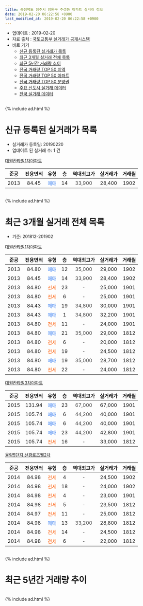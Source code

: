 ```yaml
---
title: 충청북도 청주시 청원구 주성동 아파트 실거래 정보
date: 2019-02-20 06:22:58 +0900
last_modified_at: 2019-02-20 06:22:58 +0900
---
```


* 업데이트 : 2019-02-20
* 자료 출처 : [국토교통부 실거래가 공개시스템](http://rt.molit.go.kr)
* 바로 가기
    * [신규 등록된 실거래가 목록](#신규-등록된-실거래가-목록)
    * [최근 3개월 실거래 전체 목록](#최근-3개월-실거래-전체-목록)
    * [최근 5년간 거래량 추이](#최근-5년간-거래량-추이)
    * [전국 거래량 TOP 50 지역](https://inasie.github.io/apt-trade-info/최근-3개월-전국에서-가장-거래가-많이-발생한-지역)
    * [전국 거래량 TOP 50 아파트](https://inasie.github.io/apt-trade-info/최근-3개월-전국에서-가장-거래가-많이-발생한-아파트)
    * [전국 거래량 TOP 50 분양권](https://inasie.github.io/apt-trade-info/최근-3개월-전국에서-가장-거래가-많이-발생한-분양권)
    * [주요 신도시 실거래 데이터](https://inasie.github.io/apt-trade-info/주요-신도시)
    * [전국 실거래 데이터](https://inasie.github.io/apt-trade-info/전국)
<br>
{% include ad.html %}
<br>

# 신규 등록된 실거래가 목록
* 실거래가 등록일: 20190220
* 업데이트 된 실거래 수: 1 건


[대원칸타빌1차아파트](https://search.naver.com/search.naver?query=%EC%B6%A9%EC%B2%AD%EB%B6%81%EB%8F%84+%EC%B2%AD%EC%A3%BC%EC%8B%9C+%EC%B2%AD%EC%9B%90%EA%B5%AC+%EC%A3%BC%EC%84%B1%EB%8F%99+%EB%8C%80%EC%9B%90%EC%B9%B8%ED%83%80%EB%B9%8C1%EC%B0%A8%EC%95%84%ED%8C%8C%ED%8A%B8)

|준공|전용면적|유형|층|역대최고가|실거래가|거래월|
|:---:|:---:|:---:|:---:|:---:|:---:|:---:|
|2013|84.45|<span style="color:#4285f3">매매</span>|14|<span style="color:#444444">33,900</span>|28,400|1902|


<br>
{% include ad.html %}
<br>

# 최근 3개월 실거래 전체 목록
* 기준: 201812-201902


[대원칸타빌1차아파트](https://search.naver.com/search.naver?query=%EC%B6%A9%EC%B2%AD%EB%B6%81%EB%8F%84+%EC%B2%AD%EC%A3%BC%EC%8B%9C+%EC%B2%AD%EC%9B%90%EA%B5%AC+%EC%A3%BC%EC%84%B1%EB%8F%99+%EB%8C%80%EC%9B%90%EC%B9%B8%ED%83%80%EB%B9%8C1%EC%B0%A8%EC%95%84%ED%8C%8C%ED%8A%B8)

|준공|전용면적|유형|층|역대최고가|실거래가|거래월|
|:---:|:---:|:---:|:---:|:---:|:---:|:---:|
|2013|84.80|<span style="color:#4285f3">매매</span>|12|<span style="color:#444444">35,000</span>|29,000|1902|
|2013|84.45|<span style="color:#4285f3">매매</span>|14|<span style="color:#444444">33,900</span>|28,400|1902|
|2013|84.80|<span style="color:#ff5a00">전세</span>|23|<span style="color:#444444">-</span>|25,000|1901|
|2013|84.80|<span style="color:#ff5a00">전세</span>|6|<span style="color:#444444">-</span>|25,000|1901|
|2013|84.43|<span style="color:#4285f3">매매</span>|19|<span style="color:#444444">34,800</span>|30,000|1901|
|2013|84.43|<span style="color:#4285f3">매매</span>|1|<span style="color:#444444">34,800</span>|32,200|1901|
|2013|84.80|<span style="color:#ff5a00">전세</span>|11|<span style="color:#444444">-</span>|24,000|1901|
|2013|84.80|<span style="color:#4285f3">매매</span>|21|<span style="color:#444444">35,000</span>|29,000|1812|
|2013|84.80|<span style="color:#ff5a00">전세</span>|6|<span style="color:#444444">-</span>|20,000|1812|
|2013|84.80|<span style="color:#ff5a00">전세</span>|19|<span style="color:#444444">-</span>|24,500|1812|
|2013|84.80|<span style="color:#4285f3">매매</span>|19|<span style="color:#444444">35,000</span>|28,700|1812|
|2013|84.80|<span style="color:#ff5a00">전세</span>|22|<span style="color:#444444">-</span>|24,000|1812|

[대원칸타빌3차아파트](https://search.naver.com/search.naver?query=%EC%B6%A9%EC%B2%AD%EB%B6%81%EB%8F%84+%EC%B2%AD%EC%A3%BC%EC%8B%9C+%EC%B2%AD%EC%9B%90%EA%B5%AC+%EC%A3%BC%EC%84%B1%EB%8F%99+%EB%8C%80%EC%9B%90%EC%B9%B8%ED%83%80%EB%B9%8C3%EC%B0%A8%EC%95%84%ED%8C%8C%ED%8A%B8)

|준공|전용면적|유형|층|역대최고가|실거래가|거래월|
|:---:|:---:|:---:|:---:|:---:|:---:|:---:|
|2015|131.94|<span style="color:#4285f3">매매</span>|23|<span style="color:#444444">67,000</span>|67,000|1901|
|2015|105.74|<span style="color:#4285f3">매매</span>|6|<span style="color:#444444">44,200</span>|40,000|1901|
|2015|105.74|<span style="color:#4285f3">매매</span>|6|<span style="color:#444444">44,200</span>|40,000|1901|
|2015|105.74|<span style="color:#4285f3">매매</span>|23|<span style="color:#444444">44,200</span>|42,800|1901|
|2015|105.74|<span style="color:#ff5a00">전세</span>|16|<span style="color:#444444">-</span>|33,000|1812|

[율량5단지 선광로즈웰2차](https://search.naver.com/search.naver?query=%EC%B6%A9%EC%B2%AD%EB%B6%81%EB%8F%84+%EC%B2%AD%EC%A3%BC%EC%8B%9C+%EC%B2%AD%EC%9B%90%EA%B5%AC+%EC%A3%BC%EC%84%B1%EB%8F%99+%EC%9C%A8%EB%9F%895%EB%8B%A8%EC%A7%80+%EC%84%A0%EA%B4%91%EB%A1%9C%EC%A6%88%EC%9B%B02%EC%B0%A8)

|준공|전용면적|유형|층|역대최고가|실거래가|거래월|
|:---:|:---:|:---:|:---:|:---:|:---:|:---:|
|2014|84.98|<span style="color:#ff5a00">전세</span>|4|<span style="color:#444444">-</span>|24,500|1902|
|2014|84.98|<span style="color:#ff5a00">전세</span>|18|<span style="color:#444444">-</span>|24,000|1902|
|2014|84.98|<span style="color:#ff5a00">전세</span>|4|<span style="color:#444444">-</span>|23,000|1901|
|2014|84.98|<span style="color:#ff5a00">전세</span>|5|<span style="color:#444444">-</span>|23,500|1812|
|2014|84.97|<span style="color:#ff5a00">전세</span>|11|<span style="color:#444444">-</span>|25,000|1812|
|2014|84.98|<span style="color:#4285f3">매매</span>|13|<span style="color:#444444">33,200</span>|28,800|1812|
|2014|84.98|<span style="color:#ff5a00">전세</span>|14|<span style="color:#444444">-</span>|24,500|1812|
|2014|84.98|<span style="color:#ff5a00">전세</span>|6|<span style="color:#444444">-</span>|22,000|1812|


<br>
{% include ad.html %}
<br>

# 최근 5년간 거래량 추이


<div style="width:100%;">
    <canvas id="deal_progress" height="200"></canvas>
</div>

<script>
new Chart(document.getElementById("deal_progress"), {
    type: 'line',
    data: {
        labels: ['201402','201403','201404','201405','201406','201407','201408','201409','201410','201411','201412','201501','201502','201503','201504','201505','201506','201507','201508','201509','201510','201511','201512','201601','201602','201603','201604','201605','201606','201607','201608','201609','201610','201611','201612','201701','201702','201703','201704','201705','201706','201707','201708','201709','201710','201711','201712','201801','201802','201803','201804','201805','201806','201807','201808','201809','201810','201811','201812','201901','201902'],
        datasets: [{
            label: '매매',
            pointRadius: 1,
            data: [0, 0, 0, 1, 2, 1, 1, 0, 4, 4, 3, 2, 3, 11, 4, 3, 8, 6, 15, 5, 9, 4, 7, 3, 7, 4, 4, 5, 6, 6, 4, 6, 10, 9, 11, 11, 15, 7, 10, 12, 17, 12, 10, 9, 7, 18, 10, 14, 14, 24, 7, 9, 5, 5, 6, 4, 13, 7, 3, 6, 2],
            borderColor: "rgba(255, 201, 14, 1)",
            backgroundColor: "rgba(255, 201, 14, 0.5)",
            fill: false,
            lineTension: 0
        },{
            label: '전월세',
            pointRadius: 1,
            data: [1, 0, 1, 1, 2, 2, 1, 1, 4, 4, 15, 6, 15, 21, 13, 4, 3, 2, 1, 0, 2, 0, 4, 3, 3, 4, 3, 2, 1, 3, 1, 2, 1, 3, 9, 8, 9, 10, 7, 3, 1, 4, 1, 1, 3, 1, 8, 8, 4, 8, 4, 2, 6, 8, 4, 7, 6, 3, 8, 4, 2],
            borderColor: "rgba(0, 141, 185, 1)",
            backgroundColor: "rgba(0, 141, 185, 0.5)",
            fill: false,
            lineTension: 0
        }
        ]
    },
    options: {
        responsive: true,
        title: {
            display: false
        },
        tooltips: {
            mode: 'index',
            intersect: false
        },
        hover: {
            mode: 'nearest',
            intersect: true
        },
        scales: {
            xAxes: [{
                display: true,
                scaleLabel: {
                    display: true,
                    labelString: '년/월'
                }
            }],
            yAxes: [{
                display: true,
                ticks: {
                    suggestedMin: 0,
                },
                scaleLabel: {
                    display: true,
                    labelString: '실거래 수'
                }
            }]
        }
    }
});

</script>


<br>
{% include ad.html %}
<br>


